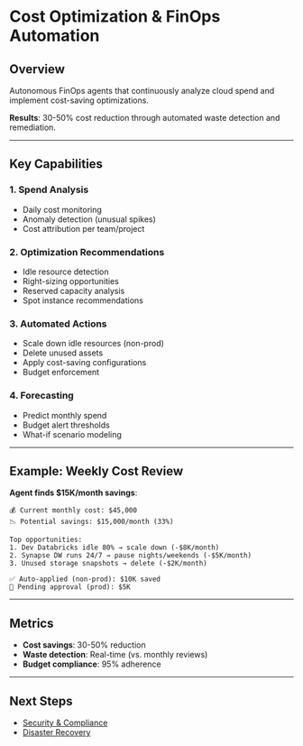 # Cost Optimization & FinOps Automation

## Overview

Autonomous FinOps agents that continuously analyze cloud spend and implement cost-saving optimizations.

**Results**: 30-50% cost reduction through automated waste detection and remediation.

---

## Key Capabilities

### 1. Spend Analysis
- Daily cost monitoring
- Anomaly detection (unusual spikes)
- Cost attribution per team/project

### 2. Optimization Recommendations
- Idle resource detection
- Right-sizing opportunities
- Reserved capacity analysis
- Spot instance recommendations

### 3. Automated Actions
- Scale down idle resources (non-prod)
- Delete unused assets
- Apply cost-saving configurations
- Budget enforcement

### 4. Forecasting
- Predict monthly spend
- Budget alert thresholds
- What-if scenario modeling

---

## Example: Weekly Cost Review

**Agent finds $15K/month savings**:

```
💰 Current monthly cost: $45,000
📉 Potential savings: $15,000/month (33%)

Top opportunities:
1. Dev Databricks idle 80% → scale down (-$8K/month)
2. Synapse DW runs 24/7 → pause nights/weekends (-$5K/month)
3. Unused storage snapshots → delete (-$2K/month)

✅ Auto-applied (non-prod): $10K saved
👤 Pending approval (prod): $5K
```

---

## Metrics

- **Cost savings**: 30-50% reduction
- **Waste detection**: Real-time (vs. monthly reviews)
- **Budget compliance**: 95% adherence

---

## Next Steps

- [Security & Compliance](./security-compliance.md)
- [Disaster Recovery](./disaster-recovery.md)
